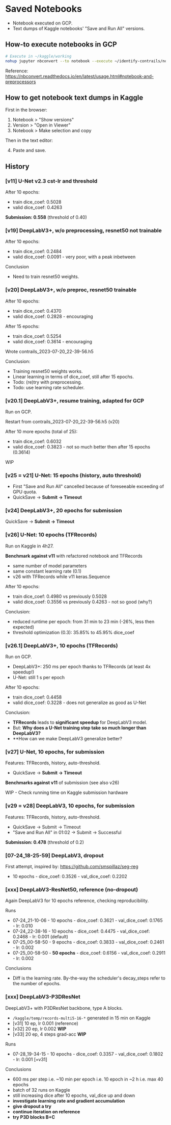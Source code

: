 
# Saved Notebooks

- Notebook executed on GCP.
- Text dumps of Kaggle notebooks' "Save and Run All" versions. 

## How-to execute notebooks in GCP

``` bash
# Execute in ~/kaggle/working
nohup jupyter nbconvert --to notebook --execute ~/identify-contrails/notebooks/identify-contrails.ipynb --output ~/kaggle/working/identify-contrails-executed.ipynb &
```

Reference: https://nbconvert.readthedocs.io/en/latest/usage.html#notebook-and-preprocessors

## How to get notebook text dumps in Kaggle

First in the browser:

1. Notebook > "Show versions"
2. Version > "Open in Viewer"
3. Notebook > Make selection and copy

Then in the text editor:

4. Paste and save.

## History

### [v11] U-Net v2.3 cst-lr and threshold 

After 10 epochs:

- train dice_coef: 0.5028
- valid dice_coef: 0.4263

**Submission: 0.558** (threshold of 0.40)

### [v19] DeepLabV3+, w/o preprocessing, resnet50 not trainable

After 10 epochs:

- train dice_coef: 0.2484
- valid dice_coef: 0.0091 - very poor, with a peak inbetween

Conclusion

- Need to train resnet50 weights.

### [v20] DeepLabV3+, w/o preproc, resnet50 trainable

After 10 epochs:

- train dice_coef: 0.4370
- valid dice_coef: 0.2828 - encouraging

After 15 epochs:

- train dice_coef: 0.5254
- valid dice_coef: 0.3614 - encouraging

Wrote contrails_2023-07-20_22-39-56.h5

Conclusion:

- Training resnet50 weights works.
- Linear learning in terms of dice_coef, still after 15 epochs.
- Todo: (re)try with preprocessing.
- Todo: use learning rate scheduler.

### [v20.1] DeepLabV3+, resume training, adapted for GCP

Run on GCP.

Restart from contrails_2023-07-20_22-39-56.h5 (v20)

After 10 more epochs (total of 25):

- train dice_coef: 0.6032
- valid dice_coef: 0.3823 - not so much better then after 15 epochs (0.3614)

WIP

### [v25 = v21] U-Net: 15 epochs (history, auto threshold)

- First "Save and Run All" cancelled because of foreseeable exceeding of GPU quota.
- QuickSave -> **Submit -> Timeout**

### [v24] DeepLabV3+, 20 epochs for submission

QuickSave -> **Submit -> Timeout**

### [v26] U-Net: 10 epochs (TFRecords)

Run on Kaggle in 4h27.

**Benchmark against v11** with refactored notebook and TFRecords

- same number of model parameters
- same constant learning rate (0.1)
- v26 with TFRecords while v11 keras.Sequence

After 10 epochs:

- train dice_coef: 0.4980 vs previously 0.5028
- valid dice_coef: 0.3556 vs previously 0.4263 - not so good (why?)

Conclusion:

- reduced runtime per epoch: from 31 min to 23 min (-26%, less then expected)
- threshold optimization (0.3): 35.85% to 45.95% dice_coef

### [v26.1] DeepLabV3+, 10 epochs (TFRecords)

Run on GCP.

- DeepLabV3+: 250 ms per epoch thanks to TFRecords (at least 4x speedup!)
- U-Net: still 1 s per epoch

After 10 epochs:

- train dice_coef: 0.4458 
- valid dice_coef: 0.3228 - does not generalize as good as U-Net

Conclusion:

- **TFRecords** leads to **significant speedup** for DeepLabV3 model.
- But: **Why does a U-Net training step take so much longer than DeepLabV3?**
- **How can we make DeepLabV3 generalize better?

### [v27] U-Net, 10 epochs, for submission

Features: TFRecords, history, auto-threshold.

- QuickSave -> **Submit -> Timeout**

**Benchmarks against v11** of submission (see also v26)

WIP - Check running time on Kaggle submission hardware

### [v29 = v28] DeepLabV3, 10 epochs, for submission

Features: TFRecords, history, auto-threshold.

- QuickSave -> Submit -> Timeout
- "Save and Run All" in 01:02 -> Submit -> Successful

**Submission: 0.478** (threshold of 0.2)

### [07-24_18-25-59] DeepLabV3, dropout

First attempt, inspired by: https://github.com/smspillaz/seg-reg

- 10 epochs - dice_coef: 0.3526 - val_dice_coef: 0.2202

### [xxx] DeepLabV3-ResNet50, reference (no-dropout)

Again DeepLabV3 for 10 epochs reference, checking reproducibility.

Runs
- 07-24_21-10-06 - 10 epochs - dice_coef: 0.3621 - val_dice_coef: 0.1765 - lr: 0.010
- 07-24_22-38-16 - 10 epochs - dice_coef: 0.4475 - val_dice_coef: 0.2468 - lr: 0.001 (default)
- 07-25_00-58-50 -  9 epochs - dice_coef: 0.3833 - val_dice_coef: 0.2461 - lr: 0.002
- 07-25_00-58-50 - **50 epochs** - dice_coef: 0.6156 - val_dice_coef: 0.2911 - lr: 0.002

Conclusions
- Diff is the learning rate. By-the-way the scheduler's decay_steps refer to the number of epochs.

### [xxx] DeepLabV3-P3DResNet

DeepLabV3+ with P3DResNet backbone, type A blocks.

- `/kaggle/temp/records-multi5-16-*` generated in 15 min on Kaggle
- [v31] 10 ep, lr 0.001 (reference)
- [v32] 20 ep, lr 0.002 **WIP**
- [v33] 20 ep, 4 steps grad-acc **WIP**

Runs
- 07-28_19-34-15 - 10 epochs - dice_coef: 0.3357 - val_dice_coef: 0.1802 - lr: 0.001 [=v31]

Conclusions
- 600 ms per step i.e. ~10 min per epoch i.e. 10 epoch in ~2 h i.e. max 40 epochs
- batch of 32 runs on Kaggle
- still increasing dice after 10 epochs, val_dice up and down
- **investigate learning rate and gradient accumulation**
- **give dropout a try**
- **continue iteration on reference**
- **try P3D blocks B+C**
